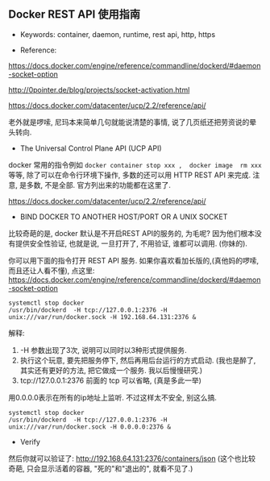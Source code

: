 Docker  REST API 使用指南
--

- Keywords:  container, daemon, runtime, rest api, http, https


- Reference: 

 https://docs.docker.com/engine/reference/commandline/dockerd/#daemon-socket-option

 http://0pointer.de/blog/projects/socket-activation.html

 https://docs.docker.com/datacenter/ucp/2.2/reference/api/
 
 
老外就是啰嗦, 尼玛本来简单几句就能说清楚的事情, 说了几页纸还把劳资说的晕头转向.

- The Universal Control Plane API (UCP API)

docker 常用的指令例如 ``` docker container stop xxx ,  docker image  rm xxx  ``` 等等, 除了可以在命令行环境下操作, 多数的还可以用 HTTP REST API 来完成.
注意, 是多数, 不是全部.  官方列出来的功能都在这里了.

https://docs.docker.com/datacenter/ucp/2.2/reference/api/


- BIND DOCKER TO ANOTHER HOST/PORT OR A UNIX SOCKET

比较奇葩的是, docker 默认是不开启REST API的服务的, 为毛呢?  因为他们根本没有提供安全性验证, 也就是说, 一旦打开了, 不用验证, 谁都可以调用. (你妹的).

你可以用下面的指令打开 REST API 服务.  如果你喜欢看加长版的,(真他妈的啰嗦, 而且还让人看不懂), 点这里: https://docs.docker.com/engine/reference/commandline/dockerd/#daemon-socket-option

```
systemctl stop docker
/usr/bin/dockerd  -H tcp://127.0.0.1:2376 -H unix:///var/run/docker.sock -H 192.168.64.131:2376 &
```

解释:  

1.  -H  参数出现了3次,  说明可以同时以3种形式提供服务.  
2.  执行这个玩意, 要先把服务停下, 然后再用后台运行的方式启动. (我也是醉了, 其实还有更好的方法, 把它做成一个服务. 我以后慢慢研究.) 
3.  tcp://127.0.0.1:2376  前面的 tcp 可以省略, (真是多此一举)


用0.0.0.0表示在所有的ip地址上监听. 不过这样太不安全, 别这么搞.
```
systemctl stop docker
/usr/bin/dockerd  -H tcp://127.0.0.1:2376 -H unix:///var/run/docker.sock -H 0.0.0.0:2376 &
```

- Verify

然后你就可以验证了:   http://192.168.64.131:2376/containers/json   (这个也比较奇葩, 只会显示活着的容器, "死的"和"退出的", 就看不见了.)
